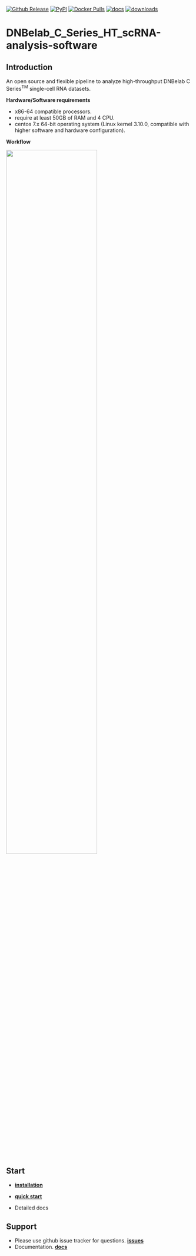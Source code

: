 [![Github Release](https://img.shields.io/github/v/release/lishuangshuang0616/DNBC4tools)](https://github.com/lishuangshuang0616/DNBC4tools/releases)
[![PyPI](https://img.shields.io/pypi/v/dnbc4tools)](https://pypi.org/project/DNBC4tools)
[![Docker Pulls](https://img.shields.io/docker/pulls/lishuangshuang3/dnbc4tools)](https://hub.docker.com/r/lishuangshuang3/dnbc4tools)
[![docs](https://img.shields.io/static/v1?label=docs&message=dnbc4tools&color=blue)](https://dnbc4tools.readthedocs.io)
[![downloads](https://static.pepy.tech/personalized-badge/dnbc4tools?period=total&units=international_system&left_color=grey&right_color=blue&left_text=downloads)](https://pepy.tech/project/dnbc4tools)


# DNBelab_C_Series_HT_scRNA-analysis-software

## Introduction

An open source and flexible pipeline to analyze high-throughput DNBelab C Series<sup>TM</sup> single-cell RNA datasets. 

**Hardware/Software requirements** 

- x86-64 compatible processors.
- require at least 50GB of RAM and 4 CPU. 
- centos 7.x 64-bit operating system (Linux kernel 3.10.0, compatible with higher software and hardware configuration). 

**Workflow**
 
 <img src="./doc/pipeline.bmp" width="70%">

## Start

- [**installation** ](./doc/installation.md)

- [**quick start** ](./doc/quickstart.md)

- Detailed docs

## Support

- Please use github issue tracker for questions. [**issues**](https://github.com/MGI-tech-bioinformatics/DNBelab_C_Series_HT_scRNA-analysis-software/issues)
- Documentation. [**docs**](https://dnbc4tools.readthedocs.io)
